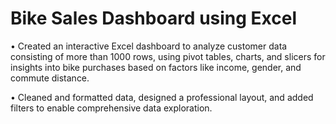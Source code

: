 # Bike Sales Dashboard using Excel

 • Created an interactive Excel dashboard to analyze customer data consisting of more than 1000 rows, using pivot tables,
 charts, and slicers for insights into bike purchases based on factors like income, gender, and commute distance.
 
 • Cleaned and formatted data, designed a professional layout, and added filters to enable comprehensive data exploration.
